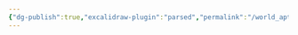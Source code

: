 ```yaml
---
{"dg-publish":true,"excalidraw-plugin":"parsed","permalink":"/world_aptv.excalidraw/","dgPassFrontmatter":true}
---
```

<style> .container {font-family: sans-serif; text-align: center;} .button-wrapper button {z-index: 1;height: 40px; width: 100px; margin: 10px;padding: 5px;} .excalidraw .App-menu_top .buttonList { display: flex;} .excalidraw-wrapper { height: 800px; margin: 50px; position: relative;} :root[dir="ltr"] .excalidraw .layer-ui__wrapper .zen-mode-transition.App-menu_bottom--transition-left {transform: none;} </style><script src="https://cdn.jsdelivr.net/npm/react@17/umd/react.production.min.js"></script><script src="https://cdn.jsdelivr.net/npm/react-dom@17/umd/react-dom.production.min.js"></script><script type="text/javascript" src="https://cdn.jsdelivr.net/npm/@excalidraw/excalidraw@0/dist/excalidraw.production.min.js"></script><div id="world_aptvexcalidraw.md"></div><script>(function(){const InitialData={"type":"excalidraw","version":2,"source":"https://github.com/zsviczian/obsidian-excalidraw-plugin/releases/tag/2.2.13","elements":[{"type":"image","version":319,"versionNonce":1458847487,"index":"a0","isDeleted":false,"id":"yGgzwpbq","fillStyle":"hachure","strokeWidth":1,"strokeStyle":"solid","roughness":1,"opacity":100,"angle":0,"x":-732.5224494354818,"y":-533.5420142056314,"strokeColor":"transparent","backgroundColor":"transparent","width":1718,"height":1214.8244305583553,"seed":53396,"groupIds":[],"frameId":null,"roundness":null,"boundElements":[],"updated":1722380371547,"link":null,"locked":false,"status":"pending","fileId":"8bcff1f8b82014adddc7767b0dab95aa99992608","scale":[1,1]},{"type":"image","version":238,"versionNonce":1514312715,"index":"a1","isDeleted":false,"id":"caIv5UK8","fillStyle":"hachure","strokeWidth":1,"strokeStyle":"solid","roughness":1,"opacity":100,"angle":0,"x":-42.74717399137518,"y":308.6566442785674,"strokeColor":"transparent","backgroundColor":"transparent","width":20.315362009733068,"height":18.031386399171367,"seed":53595,"groupIds":[],"frameId":null,"roundness":null,"boundElements":[],"updated":1722425911236,"link":null,"locked":false,"status":"pending","fileId":"59f7856fcaac12a6c170bfc9a97f0a8116711a89","scale":[1,1]},{"id":"5GfTKp4f","type":"text","x":-33.10841848306785,"y":316.7460392870569,"width":8,"height":25,"angle":0,"strokeColor":"#1e1e1e","backgroundColor":"transparent","fillStyle":"solid","strokeWidth":2,"strokeStyle":"solid","roughness":1,"opacity":100,"groupIds":[],"frameId":null,"index":"a2","roundness":null,"seed":1251266507,"version":3,"versionNonce":968202507,"isDeleted":true,"boundElements":null,"updated":1722425923394,"link":null,"locked":false,"text":"","rawText":"","fontSize":20,"fontFamily":5,"textAlign":"left","verticalAlign":"top","containerId":null,"originalText":"","autoResize":true,"lineHeight":1.25}],"appState":{"theme":"light","viewBackgroundColor":"#ffffff","currentItemStrokeColor":"#1e1e1e","currentItemBackgroundColor":"transparent","currentItemFillStyle":"solid","currentItemStrokeWidth":2,"currentItemStrokeStyle":"solid","currentItemRoughness":1,"currentItemOpacity":100,"currentItemFontFamily":5,"currentItemFontSize":20,"currentItemTextAlign":"left","currentItemStartArrowhead":null,"currentItemEndArrowhead":"arrow","scrollX":118.77156808048682,"scrollY":-245.2963438267097,"zoom":{"value":7.844680042213243},"currentItemRoundness":"round","gridSize":null,"gridColor":{"Bold":"#C9C9C9FF","Regular":"#EDEDEDFF"},"currentStrokeOptions":null,"previousGridSize":null,"frameRendering":{"enabled":true,"clip":true,"name":true,"outline":true},"objectsSnapModeEnabled":false},"files":{}};InitialData.scrollToContent=true;App=()=>{const e=React.useRef(null),t=React.useRef(null),[n,i]=React.useState({width:void 0,height:void 0});return React.useEffect(()=>{i({width:t.current.getBoundingClientRect().width,height:t.current.getBoundingClientRect().height});const e=()=>{i({width:t.current.getBoundingClientRect().width,height:t.current.getBoundingClientRect().height})};return window.addEventListener("resize",e),()=>window.removeEventListener("resize",e)},[t]),React.createElement(React.Fragment,null,React.createElement("div",{className:"excalidraw-wrapper",ref:t},React.createElement(ExcalidrawLib.Excalidraw,{ref:e,width:n.width,height:n.height,initialData:InitialData,viewModeEnabled:!0,zenModeEnabled:!0,gridModeEnabled:!1})))},excalidrawWrapper=document.getElementById("world_aptvexcalidraw.md");ReactDOM.render(React.createElement(App),excalidrawWrapper);})();</script>